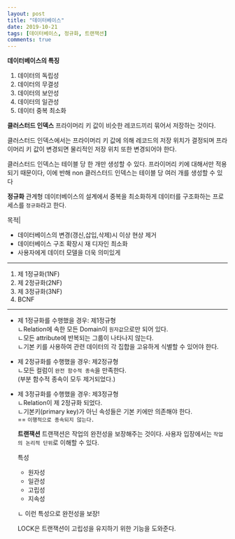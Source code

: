 ```yaml
---
layout: post
title: "데이터베이스"
date: 2019-10-21
tags: [데이터베이스, 정규화, 트랜잭션]
comments: true
---
```


**데이터베이스의 특징**
1. 데이터의 독립성
2. 데이터의 무결성
3. 데이터의 보안성
4. 데이터의 일관성
5. 데이터 중복 최소화


**클러스터드 인덱스**
프라이머리 키 값이 비슷한 레코드끼리 묶어서 저장하는 것이다.

클러스터드 인덱스에서는 프라이머리 키 값에 의해 레코드의 저장 위치가 결정되며 프라이머리 키 값이 변경되면 물리적인 저장 위치 또한 변경되어야 한다.

클러스터드 인덱스는 테이블 당 한 개만 생성할 수 있다. 프라이머리 키에 대해서만 적용되기 때문이다, 이에 반해 non 클러스터드 인덱스는 테이블 당 여러 개를 생성할 수 있다

**정규화**
관계형 데이터베이스의 설계에서 중복을 최소화하게 데이터를 구조화하는 프로세스를 `정규화`라고 한다.

목적|
- 데이터베이스의 변경(갱신,삽입,삭제)시 이상 현상 제거
- 데이터베이스 구조 확장시 재 디자인 최소화
- 사용자에게 데이터 모델을 더욱 의미있게

-------------
1. 제 1정규화(1NF)
2. 제 2정규화(2NF)
3. 제 3정규화(3NF)
4. BCNF

-------------

- 제 1정규화를 수행했을 경우: 제1정규형<br>
  ㄴRelation에 속한 모든 Domain이 `원자값`으로만 되어 있다.<br>
  ㄴ모든 attribute에 반복되는 그룹이 나타나지 않는다.<br>
  ㄴ기본 키를 사용하여 관련 데이터의 각 집합을 고유하게 식별할 수 있어야 한다.

- 제 2정규화를 수행했을 경우: 제2정규형<br>
  ㄴ모든 컬럼이 `완전 함수적 종속`을 만족한다.<br>
    (부분 함수적 종속이 모두 제거되었다.)

- 제 3정규화를 수행했을 경우: 제3정규형<br>
  ㄴRelation이 제 2정규화 되었다.<br>
  ㄴ기본키(primary key)가 아닌 속성들은 기본 키에만 의존해야 한다.<br>
  == `이행적으로 종속되지 않는다.`


  **트랜잭션**
  트랜잭션은 작업의 완전성을 보장해주는 것이다.
  사용자 입장에서는 `작업의 논리적 단위`로 이해할 수 있다.

  특성
  - 원자성
  - 일관성
  - 고립성
  - 지속성<br>
  
  ㄴ 이런 특성으로 완전성을 보장!

  LOCK은 트랜잭션이 고립성을 유지하기 위한 기능을 도와준다. 
